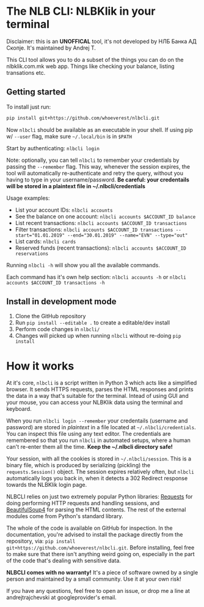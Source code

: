 # The NLB CLI: NLBKlik in your terminal

Disclaimer: this is an **UNOFFICAL** tool, it's not developed by НЛБ Банка АД Скопје. It's maintained by Andrej T.

This CLI tool allows you to do a subset of the things you can do on the nlbklik.com.mk web app.
Things like checking your balance, listing transations etc.

## Getting started

To install just run:

```bash
pip install git+https://github.com/whoeverest/nlbcli.git
```

Now `nlbcli` should be available as an executable in your shell. If using pip w/ `--user` flag, make sure `~/.local/bin` is in `$PATH`

Start by authenticating: `nlbcli login`

Note: optionally, you can tell `nlbcli` to remember your credentials by passing the `--remember` flag.
This way, whenever the session expires, the tool will automatically re-authenticate and retry the query,
without you having to type in your username/password.
**Be careful: your credentails will be stored in a plaintext file in ~/.nlbcli/credentials**

Usage examples:

- List your account IDs: `nlbcli accounts`
- See the balance on one account: `nlbcli accounts $ACCOUNT_ID balance`
- List recent transactions: `nlbcli accounts $ACCOUNT_ID transactions`
- Filter transactions: `nlbcli accounts $ACCOUNT_ID transactions --start="01.01.2019" --end="30.01.2019" --name="EVN" --type="out"`
- List cards: `nlbcli cards`
- Reserved funds (recent transactions): `nlbcli accounts $ACCOUNT_ID reservations`

Running `nlbcli -h` will show you all the available commands.

Each command has it's own help section: `nlbcli accounts -h` or `nlbcli accounts $ACCOUNT_ID transactions -h`

## Install in development mode

1. Clone the GitHub repository
2. Run `pip install --editable .` to create a editable/dev install
3. Perform code changes in `nlbcli/`
4. Changes will picked up when running `nlbcli` without re-doing `pip install`

# How it works

At it's core, `nlbcli` is a script written in Python 3 which acts like a simplified browser.
It sends HTTPS requests, parses the HTML responses and prints the data in a way that's
suitable for the terminal. Intead of using GUI and your mouse, you can access your NLBKlik
data using the terminal and keyboard.

When you run `nlbcli login --remember` your credentails (username and password) are stored in _plaintext_
in a file located at `~/.nlbcli/credentials`. You can inspect this file using any text editor. The
credentials are remembered so that you run `nlbcli` in automated setups, where a human can't re-enter
them all the time. **Keep the ~/.nlbcli directory safe!**

Your session, with all the cookies is stored in `~/.nlbcli/session`. This is a binary file, which
is produced by serializing (pickling) the `requests.Session()` object. The session expires relatively
often, but `nlbcli` automatically logs you back in, when it detects a 302 Redirect response towards
the NLBKlik login page.

NLBCLI relies on just two extremely popular Python libraries: [Requests](https://2.python-requests.org/en/master/) for doing performing HTTP requests and handling sessions, and [BeautifulSoup4](https://www.crummy.com/software/BeautifulSoup/) for parsing the HTML contents. The rest of the external modules
come from Python's standard library.

The whole of the code is available on GitHub for inspection. In the documentation, you're advised to
install the package directly from the repository, via: `pip install git+https://github.com/whoeverest/nlbcli.git`. Before installing, feel free to make sure that there isn't anything weird going on,
especially in the part of the code that's dealing with sensitive data.

**NLBCLI comes with no warranty!** It's a piece of software owned by a single person and maintained by a
small community. Use it at your own risk!

If you have any questions, feel free to open an issue, or drop me a line at andrejtrajchevski at googleprovider's email.
